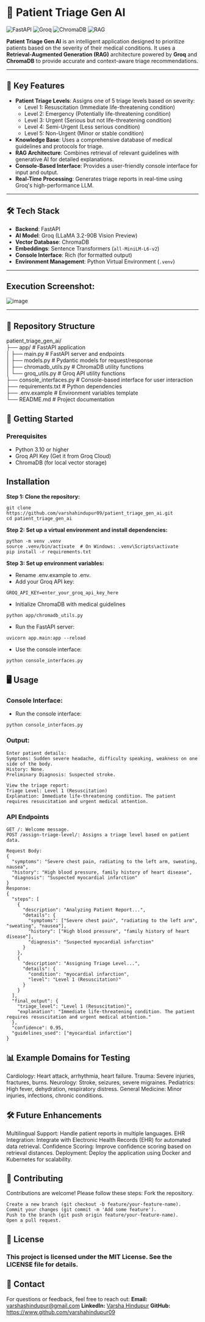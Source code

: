 # 🏥 **Patient Triage Gen AI**  
![FastAPI](https://img.shields.io/badge/FastAPI-009688?style=flat&logo=fastapi&logoColor=white)
![Groq](https://img.shields.io/badge/Groq-00BFFF?style=flat&logo=groq&logoColor=white)
![ChromaDB](https://img.shields.io/badge/ChromaDB-FF4500?style=flat&logo=chromadb&logoColor=white)
![RAG](https://img.shields.io/badge/RAG-000000?style=flat&logo=rag&logoColor=white)

**Patient Triage Gen AI** is an intelligent application designed to prioritize patients based on the severity of their medical conditions. It uses a **Retrieval-Augmented Generation (RAG)** architecture powered by **Groq** and **ChromaDB** to provide accurate and context-aware triage recommendations.  

---

## 🚀 **Key Features**
- **Patient Triage Levels**: Assigns one of 5 triage levels based on severity:
  - Level 1: Resuscitation (Immediate life-threatening condition)
  - Level 2: Emergency (Potentially life-threatening condition)
  - Level 3: Urgent (Serious but not life-threatening condition)
  - Level 4: Semi-Urgent (Less serious condition)
  - Level 5: Non-Urgent (Minor or stable condition)
- **Knowledge Base**: Uses a comprehensive database of medical guidelines and protocols for triage.
- **RAG Architecture**: Combines retrieval of relevant guidelines with generative AI for detailed explanations.
- **Console-Based Interface**: Provides a user-friendly console interface for input and output.
- **Real-Time Processing**: Generates triage reports in real-time using Groq's high-performance LLM.

---

## 🛠️ **Tech Stack**
- **Backend**: FastAPI
- **AI Model**: Groq (LLaMA 3.2-90B Vision Preview)
- **Vector Database**: ChromaDB
- **Embeddings**: Sentence Transformers (`all-MiniLM-L6-v2`)
- **Console Interface**: Rich (for formatted output)
- **Environment Management**: Python Virtual Environment (`.venv`)

---

## Execution Screenshot:
![image](https://github.com/user-attachments/assets/d7f55fb8-723e-49ae-b2a0-5a164a785822)
 
---

## 📂 **Repository Structure**
patient_triage_gen_ai/ </br>
├── app/                     # FastAPI application </br>
│   ├── main.py              # FastAPI server and endpoints </br>
│   ├── models.py            # Pydantic models for request/response </br>
│   ├── chromadb_utils.py    # ChromaDB utility functions </br>
│   └── groq_utils.py        # Groq API utility functions </br>
├── console_interfaces.py    # Console-based interface for user interaction </br>
├── requirements.txt         # Python dependencies </br>
├── .env.example             # Environment variables template </br>
└── README.md                # Project documentation </br>


## 🚀 Getting Started
### Prerequisites
- Python 3.10 or higher
- Groq API Key (Get it from Groq Cloud)
- ChromaDB (for local vector storage)

## Installation
**Step 1: Clone the repository:**
```
git clone https://github.com/varshahindupur09/patient_triage_gen_ai.git
cd patient_triage_gen_ai
```

**Step 2: Set up a virtual environment and install dependencies:**

```
python -m venv .venv
source .venv/bin/activate  # On Windows: .venv\Scripts\activate
pip install -r requirements.txt
```

**Step 3: Set up environment variables:**
- Rename .env.example to .env.
- Add your Groq API key:
```
GROQ_API_KEY=enter_your_groq_api_key_here
```

- Initialize ChromaDB with medical guidelines
```
python app/chromadb_utils.py
```

- Run the FastAPI server:
```
uvicorn app.main:app --reload
```

- Use the console interface:
```
python console_interfaces.py
```

## 🖥️ Usage

### Console Interface:

- Run the console interface:
```
python console_interfaces.py
```
### Output:
```
Enter patient details:
Symptoms: Sudden severe headache, difficulty speaking, weakness on one side of the body.
History: None.
Preliminary Diagnosis: Suspected stroke.

View the triage report:
Triage Level: Level 1 (Resuscitation)
Explanation: Immediate life-threatening condition. The patient requires resuscitation and urgent medical attention.
```

### API Endpoints
```
GET /: Welcome message.
POST /assign-triage-level/: Assigns a triage level based on patient data.
```
```
Request Body:
{
  "symptoms": "Severe chest pain, radiating to the left arm, sweating, nausea",
  "history": "High blood pressure, family history of heart disease",
  "diagnosis": "Suspected myocardial infarction"
}
Response:
{
  "steps": [
    {
      "description": "Analyzing Patient Report...",
      "details": {
        "symptoms": ["Severe chest pain", "radiating to the left arm", "sweating", "nausea"],
        "history": ["High blood pressure", "family history of heart disease"],
        "diagnosis": "Suspected myocardial infarction"
      }
    },
    {
      "description": "Assigning Triage Level...",
      "details": {
        "condition": "myocardial infarction",
        "level": "Level 1 (Resuscitation)"
      }
    }
  ],
  "final_output": {
    "triage_level": "Level 1 (Resuscitation)",
    "explanation": "Immediate life-threatening condition. The patient requires resuscitation and urgent medical attention."
  },
  "confidence": 0.95,
  "guidelines_used": ["myocardial infarction"]
}
```

## 📊 Example Domains for Testing
Cardiology: Heart attack, arrhythmia, heart failure.
Trauma: Severe injuries, fractures, burns.
Neurology: Stroke, seizures, severe migraines.
Pediatrics: High fever, dehydration, respiratory distress.
General Medicine: Minor injuries, infections, chronic conditions.

## 🛠️ Future Enhancements
Multilingual Support: Handle patient reports in multiple languages.
EHR Integration: Integrate with Electronic Health Records (EHR) for automated data retrieval.
Confidence Scoring: Improve confidence scoring based on retrieval distances.
Deployment: Deploy the application using Docker and Kubernetes for scalability.

## 🤝 Contributing
Contributions are welcome! Please follow these steps:
Fork the repository.
```
Create a new branch (git checkout -b feature/your-feature-name).
Commit your changes (git commit -m 'Add some feature').
Push to the branch (git push origin feature/your-feature-name).
Open a pull request.
```

## 📜 License
### This project is licensed under the MIT License. See the LICENSE file for details.

## 📧 Contact
For questions or feedback, feel free to reach out:
**Email:** varshashindupur@gmail.com
**LinkedIn:** [Varsha Hindupur](https://www.linkedin.com/in/varsha-hindupur/)
**GitHub:** https://www.github.com/varshahindupur09
